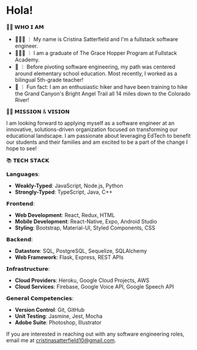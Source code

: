 # Hola!

👋🏼 𝗪𝗛𝗢 𝗜 𝗔𝗠
- 👩🏻‍💻 ︱ My name is Cristina Satterfield and I'm a fullstack software engineer.
- 👩🏻‍🎓 ︱ I am a graduate of The Grace Hopper Program at Fullstack Academy. 
- 🍎 ︱ Before pivoting software engineering, my path was centered around elementary school education. Most recently, I worked as a bilingual 5th-grade teacher!
- 🥾 ︱ Fun fact: I am an enthusiastic hiker and have been training to hike the Grand Canyon's Bright Angel Trail all 14 miles down to the Colorado River!

🙌🏼 𝗠𝗜𝗦𝗦𝗜𝗢𝗡 & 𝗩𝗜𝗦𝗜𝗢𝗡

I am looking forward to applying myself as a software engineer at an innovative, solutions-driven organization focused on transforming our educational landscape. I am passionate about leveraging EdTech to benefit our students and their families and am excited to be a part of the change I hope to see!

📚 𝗧𝗘𝗖𝗛 𝗦𝗧𝗔𝗖𝗞

𝗟𝗮𝗻𝗴𝘂𝗮𝗴𝗲𝘀:
- **Weakly-Typed**: JavaScript, Node.js, Python
- **Strongly-Typed**: TypeScript, Java, C++

𝗙𝗿𝗼𝗻𝘁𝗲𝗻𝗱:
- **Web Development**: React, Redux, HTML
- **Mobile Development**: React-Native, Expo, Android Studio
- **Styling**: Bootstrap, Material-UI, Styled Components, CSS

𝗕𝗮𝗰𝗸𝗲𝗻𝗱:
- **Datastore**: SQL, PostgreSQL, Sequelize, SQLAlchemy
- **Web Framework**: Flask, Express, REST APIs

𝗜𝗻𝗳𝗿𝗮𝘀𝘁𝗿𝘂𝗰𝘁𝘂𝗿𝗲:
- **Cloud Providers**: Heroku, Google Cloud Projects, AWS
- **Cloud Services**: Firebase, Google Voice API, Google Speech API

𝗚𝗲𝗻𝗲𝗿𝗮𝗹 𝗖𝗼𝗺𝗽𝗲𝘁𝗲𝗻𝗰𝗶𝗲𝘀:
- **Version Control**: Git, GitHub
- **Unit Testing**: Jasmine, Jest, Mocha
- **Adobe Suite**: Photoshop, Illustrator

If you are interested in reaching out with any software engineering roles, email me at cristinasatterfield10@gmail.com.

